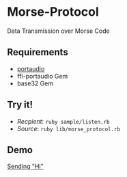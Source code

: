 Morse-Protocol
=============
Data Transmission over Morse Code

Requirements
------------
- [portaudio](http://www.portaudio.com/)
- ffi-portaudio Gem
- base32 Gem

Try it!
-------
- *Recpient*: `ruby sample/listen.rb`
- *Source*: `ruby lib/morse_protocol.rb`

Demo
----
[Sending "Hi"](https://www.youtube.com/watch?v=KLxDyx_ZFC0)
